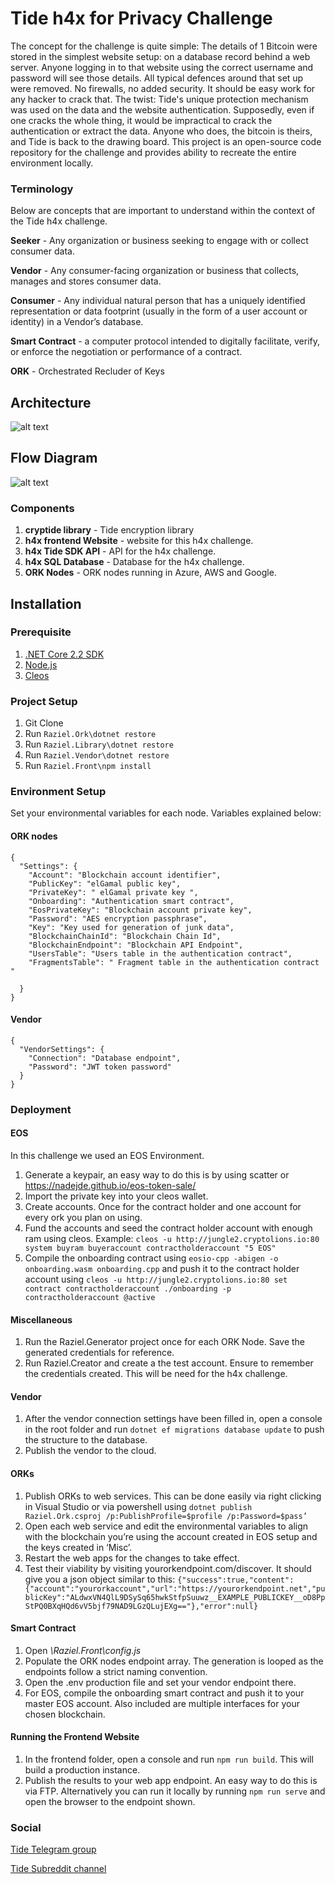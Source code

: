 # Tide h4x for Privacy Challenge

The concept for the challenge is quite simple: The details of 1 Bitcoin were stored in the simplest website setup: on a database record behind a web server. Anyone logging in to that website using the correct username and password will see those details. All typical defences around that set up were removed. No firewalls, no added security. It should be easy work for any hacker to crack that. The twist: Tide's unique protection mechanism was used on the data and the website authentication. Supposedly, even if one cracks the whole thing, it would be impractical to crack the authentication or extract the data. Anyone who does, the bitcoin is theirs, and Tide is back to the drawing board. This project is an open-source code repository for the challenge and provides ability to recreate the entire environment locally.


### Terminology 
Below are concepts that are important to understand within the context of the Tide h4x challenge. 

**Seeker** - Any organization or business seeking to engage with or collect consumer data.

**Vendor** - Any consumer-facing organization or business that collects, manages and stores consumer data.

**Consumer** - Any individual natural person that has a uniquely identified representation or data footprint (usually in the form of a user account or identity) in a Vendor’s database.

**Smart Contract** - a computer protocol intended to digitally facilitate, verify, or enforce the negotiation or performance of a contract.

**ORK** - Orchestrated Recluder of Keys 


## Architecture
![alt text](https://github.com/tide-foundation/Tide-h4x-for-Privacy/blob/master/Tide%20h4x%20Architecture.png "Architecture Diagram")

## Flow Diagram
![alt text](https://github.com/tide-foundation/Tide-h4x-for-Privacy/blob/master/Tide%20h4x%20Workflow.png "Flow Diagram")


### Components

1. **cryptide library** - Tide encryption library
1. **h4x frontend Website** -  website for this h4x challenge.  
1. **h4x Tide SDK API** - API for the h4x challenge.  
1. **h4x SQL Database** - Database for the h4x challenge. 
1. **ORK Nodes**  - ORK nodes running in Azure, AWS and Google. 

## Installation
### Prerequisite
1. [.NET Core 2.2 SDK](https://dotnet.microsoft.com/download/dotnet-core/2.2 ".net Core 2.2 Download")
1. [Node.js](https://nodejs.org/en/download/ "node.js Download")
1. [Cleos](https://developers.eos.io/eosio-nodeos/v1.2.0/docs/cleos-overview "Cleos")

### Project Setup
1. Git Clone
1. Run ```Raziel.Ork\dotnet restore``` 
1. Run ```Raziel.Library\dotnet restore```
1. Run ```Raziel.Vendor\dotnet restore```
1. Run ```Raziel.Front\npm install```

### Environment Setup
Set your environmental variables for each node. Variables explained below:

#### ORK nodes

```
{
  "Settings": {
    "Account": "Blockchain account identifier",
    "PublicKey": "elGamal public key",
    "PrivateKey": " elGamal private key ",
    "Onboarding": "Authentication smart contract",
    "EosPrivateKey": "Blockchain account private key",
    "Password": "AES encryption passphrase",
    "Key": "Key used for generation of junk data",
    "BlockchainChainId": "Blockchain Chain Id",
    "BlockchainEndpoint": "Blockchain API Endpoint",
    "UsersTable": "Users table in the authentication contract",
    "FragmentsTable": " Fragment table in the authentication contract "

  }
}
```

#### Vendor
```
{
  "VendorSettings": {
    "Connection": "Database endpoint",
    "Password": "JWT token password"
  }
}
```

### Deployment
#### EOS
In this challenge we used an EOS Environment. 

1. Generate a keypair, an easy way to do this is by using scatter or https://nadejde.github.io/eos-token-sale/
1. Import the private key into your cleos wallet.
1. Create accounts. Once for the contract holder and one account for every ork you plan on using.
1. Fund the accounts and seed the contract holder account with enough ram using cleos. Example: ```cleos -u http://jungle2.cryptolions.io:80 system buyram buyeraccount contractholderaccount "5 EOS"```
1. Compile the onboarding contract using ```eosio-cpp -abigen -o onboarding.wasm onboarding.cpp``` and push it to the contract holder account using ```cleos -u http://jungle2.cryptolions.io:80 set contract contractholderaccount ./onboarding -p contractholderaccount @active``` 

#### Miscellaneous 
1. Run the Raziel.Generator project once for each ORK Node. Save the generated credentials for reference.
1. Run Raziel.Creator and create a the test account.  Ensure to remember the credentials created. This will be need for the h4x challenge. 

#### Vendor 
1. After the vendor connection settings have been filled in, open a console in the root folder and run ```dotnet ef migrations database update``` to push the structure to the database. 
1. Publish the vendor to the cloud. 

#### ORKs
1. Publish ORKs to web services. This can be done easily via right clicking in Visual Studio or via powershell using ```dotnet publish Raziel.Ork.csproj /p:PublishProfile=$profile /p:Password=$pass’```
1. Open each web service and edit the environmental variables to align with the blockchain you’re using the account created in EOS setup and the keys created in ‘Misc’. 
1. Restart the web apps for the changes to take effect. 
1. Test their viability by visiting yourorkendpoint.com/discover. It should give you a json object similar to this: ```{"success":true,"content":{"account":"yourorkaccount","url":"https://yourorkendpoint.net","publicKey":"ALdwxVN4QlL9DSySq65hwkStfpSuuwz__EXAMPLE_PUBLICKEY__oD8PpStPQ0BXqHQd6vV5bjf79NAD9LGzQLujEXg=="},"error":null}```

#### Smart Contract
1. Open *\Raziel.Front\config.js* 
1. Populate the ORK nodes endpoint array. The generation is looped as the endpoints follow a strict naming convention. 
1. Open the .env production file and set your vendor endpoint there.
1. For EOS, compile the onboarding smart contract and push it to your master EOS account.  Also included are multiple interfaces for your chosen blockchain. 

#### Running the Frontend Website
1. In the frontend folder, open a console and run ```npm run build```. This will build a production instance. 
1. Publish the results to your web app endpoint. An easy way to do this is via FTP. Alternatively you can run it locally by running ```npm run serve``` and open the browser to the endpoint shown.


### Social
[Tide Telegram group](https://t.me/TideFoundation)

[Tide Subreddit channel](https://www.reddit.com/r/TideFoundation)


